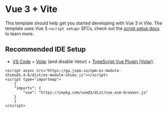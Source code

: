 # Vue 3 + Vite

This template should help get you started developing with Vue 3 in Vite. The template uses Vue 3 `<script setup>` SFCs, check out the [script setup docs](https://v3.vuejs.org/api/sfc-script-setup.html#sfc-script-setup) to learn more.

## Recommended IDE Setup

- [VS Code](https://code.visualstudio.com/) + [Volar](https://marketplace.visualstudio.com/items?itemName=Vue.volar) (and disable Vetur) + [TypeScript Vue Plugin (Volar)](https://marketplace.visualstudio.com/items?itemName=Vue.vscode-typescript-vue-plugin).

```JS
<script async src="https://ga.jspm.io/npm:es-module-shims@1.4.6/dist/es-module-shims.js"></script>
<script type="importmap">
    {
    "imports": {
        "vue": "https://unpkg.com/vue@3/dist/vue.esm-browser.js"
    }
    }
</script> 
```

